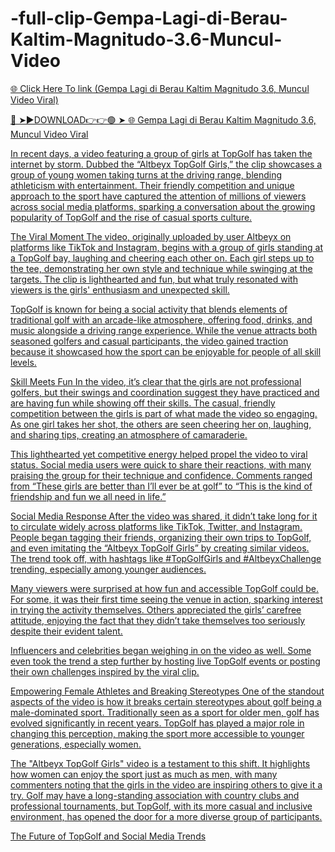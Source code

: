 # -full-clip-Gempa-Lagi-di-Berau-Kaltim-Magnitudo-3.6-Muncul-Video


<a href="(https://xeltra.cfd/nmm)"> 🌐 Click Here To link (Gempa Lagi di Berau Kaltim Magnitudo 3.6, Muncul Video Viral)

🔴 ➤►DOWNLOAD👉👉🟢 ➤  <a href="(https://xeltra.cfd/nmm)"> 🌐 Gempa Lagi di Berau Kaltim Magnitudo 3.6, Muncul Video Viral

In recent days, a video featuring a group of girls at TopGolf has taken the internet by storm. Dubbed the “Altbeyx TopGolf Girls,” the clip showcases a group of young women taking turns at the driving range, blending athleticism with entertainment. Their friendly competition and unique approach to the sport have captured the attention of millions of viewers across social media platforms, sparking a conversation about the growing popularity of TopGolf and the rise of casual sports culture.

The Viral Moment
The video, originally uploaded by user Altbeyx on platforms like TikTok and Instagram, begins with a group of girls standing at a TopGolf bay, laughing and cheering each other on. Each girl steps up to the tee, demonstrating her own style and technique while swinging at the targets. The clip is lighthearted and fun, but what truly resonated with viewers is the girls' enthusiasm and unexpected skill.

TopGolf is known for being a social activity that blends elements of traditional golf with an arcade-like atmosphere, offering food, drinks, and music alongside a driving range experience. While the venue attracts both seasoned golfers and casual participants, the video gained traction because it showcased how the sport can be enjoyable for people of all skill levels.

Skill Meets Fun
In the video, it’s clear that the girls are not professional golfers, but their swings and coordination suggest they have practiced and are having fun while showing off their skills. The casual, friendly competition between the girls is part of what made the video so engaging. As one girl takes her shot, the others are seen cheering her on, laughing, and sharing tips, creating an atmosphere of camaraderie.

This lighthearted yet competitive energy helped propel the video to viral status. Social media users were quick to share their reactions, with many praising the group for their technique and confidence. Comments ranged from “These girls are better than I’ll ever be at golf” to “This is the kind of friendship and fun we all need in life.”

Social Media Response
After the video was shared, it didn’t take long for it to circulate widely across platforms like TikTok, Twitter, and Instagram. People began tagging their friends, organizing their own trips to TopGolf, and even imitating the “Altbeyx TopGolf Girls” by creating similar videos. The trend took off, with hashtags like #TopGolfGirls and #AltbeyxChallenge trending, especially among younger audiences.

Many viewers were surprised at how fun and accessible TopGolf could be. For some, it was their first time seeing the venue in action, sparking interest in trying the activity themselves. Others appreciated the girls’ carefree attitude, enjoying the fact that they didn’t take themselves too seriously despite their evident talent.

Influencers and celebrities began weighing in on the video as well. Some even took the trend a step further by hosting live TopGolf events or posting their own challenges inspired by the viral clip.

Empowering Female Athletes and Breaking Stereotypes
One of the standout aspects of the video is how it breaks certain stereotypes about golf being a male-dominated sport. Traditionally seen as a sport for older men, golf has evolved significantly in recent years. TopGolf has played a major role in changing this perception, making the sport more accessible to younger generations, especially women.

The "Altbeyx TopGolf Girls" video is a testament to this shift. It highlights how women can enjoy the sport just as much as men, with many commenters noting that the girls in the video are inspiring others to give it a try. Golf may have a long-standing association with country clubs and professional tournaments, but TopGolf, with its more casual and inclusive environment, has opened the door for a more diverse group of participants.

The Future of TopGolf and Social Media Trends
